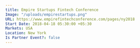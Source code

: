 ```yaml
---
title: Empire Startups Fintech Conference
Image: "/uploads/empirestartups.png"
URL: https://www.empirefintechconference.com/pages/ny2018
Start Date: 2018-04-18 05:30:00 +05:30
Markets: USA
Location: New York
Is Partner Event?: false
---
```


